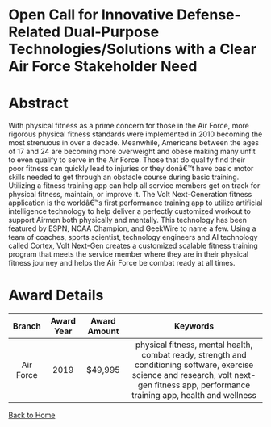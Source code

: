 
Open Call for Innovative Defense-Related Dual-Purpose Technologies/Solutions with a Clear Air Force Stakeholder Need
====================================================================================================================

# Abstract


With physical fitness as a prime concern for those in the Air Force, more rigorous physical fitness standards were implemented in 2010 becoming the most strenuous in over a decade. Meanwhile, Americans between the ages of 17 and 24 are becoming more overweight and obese making many unfit to even qualify to serve in the Air Force. Those that do qualify find their poor fitness can quickly lead to injuries or they donâ€™t have basic motor skills needed to get through an obstacle course during basic training. Utilizing a fitness training app can help all service members get on track for physical fitness, maintain, or improve it. The Volt Next-Generation fitness application is the worldâ€™s first performance training app to utilize artificial intelligence technology to help deliver a perfectly customized workout to support Airmen both physically and mentally. This technology has been featured by ESPN, NCAA Champion, and GeekWire to name a few. Using a team of coaches, sports scientist, technology engineers and AI technology called Cortex, Volt Next-Gen creates a customized scalable fitness training program that meets the service member where they are in their physical fitness journey and helps the Air Force be combat ready at all times.  

# Award Details

|Branch|Award Year|Award Amount|Keywords|
| :---: | :---: | :---: | :---: |
|Air Force|2019|$49,995|physical fitness, mental health, combat ready, strength and conditioning software, exercise science and research, volt next-gen fitness app, performance training app, health and wellness|
  
  


[Back to Home](https://github.com/chrischow/dod_sbir_awards#1536)